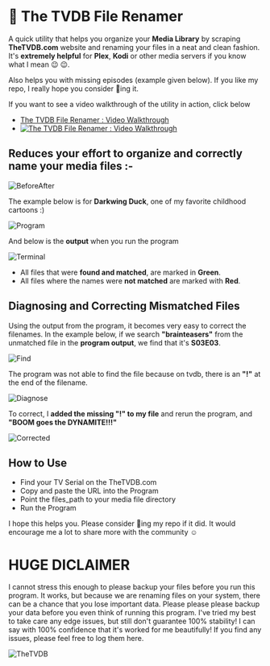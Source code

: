 # :construction_worker: The TVDB File Renamer
A quick utility that helps you organize your **Media Library** by scraping **TheTVDB.com** website and renaming your files in a neat and clean fashion. It's **extremely helpful** for **Plex**, **Kodi** or other media servers if you know what I mean :wink: :wink:.

Also helps you with missing episodes (example given below). 
If you like my repo, I really hope you consider :star2:ing it.

If you want to see a video walkthrough of the utility in action, click below
- [The TVDB File Renamer : Video Walkthrough](https://youtu.be/U5Q9pm4S10c)
- [![The TVDB File Renamer : Video Walkthrough](http://img.youtube.com/vi/U5Q9pm4S10c/0.jpg)](https://www.youtube.com/watch?v=U5Q9pm4S10c "The TVDB File Renamer : Video Walkthrough")

## Reduces your effort to organize and correctly name your media files :-

![BeforeAfter](https://ubhits.s3.amazonaws.com/tvdb_renamer/BeforeAfter.png)

The example below is for **Darkwing Duck**, one of my favorite childhood cartoons :)

![Program](https://ubhits.s3.amazonaws.com/tvdb_renamer/Program.png)

And below is the **output** when you run the program

![Terminal](https://ubhits.s3.amazonaws.com/tvdb_renamer/Terminal.png)

- All files that were **found and matched**, are marked in **Green**.
- All files where the names were **not matched** are marked with **Red**. 

## Diagnosing and Correcting Mismatched Files

Using the output from the program, it becomes very easy to correct the filenames.
In the example below, if we search **"brainteasers"** from the unmatched file in the **program output**, we find that it's **S03E03**.

![Find](https://ubhits.s3.amazonaws.com/tvdb_renamer/Find.png)

The program was not able to find the file because on tvdb, there is an **"!"** at the end of the filename.

![Diagnose](https://ubhits.s3.amazonaws.com/tvdb_renamer/Diagnose.png)

To correct, I **added the missing "!" to my file** and rerun the program, and **"BOOM goes the DYNAMITE!!!"**

![Corrected](https://ubhits.s3.amazonaws.com/tvdb_renamer/Corrected.png)

## How to Use
- Find your TV Serial on the TheTVDB.com
- Copy and paste the URL into the Program
- Point the files_path to your media file directory
- Run the Program

I hope this helps you. Please consider :star2:ing my repo if it did. It would encourage me a lot to share more with the community :relaxed:

# HUGE DICLAIMER
I cannot stress this enough to please backup your files before you run this program. It works, but because we are renaming files on your system, there can be a chance that you lose important data. Please please please backup your data before you even think of running this program. I've tried my best to take care any edge issues, but still don't guarantee 100% stability! I can say with 100% confidence that it's worked for me beautifully! If you find any issues, please feel free to log them here.

![TheTVDB](https://ubhits.s3.amazonaws.com/tvdb_renamer/TheTVDB.png)
